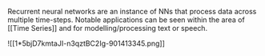 Recurrent neural networks are an instance of NNs that process data across multiple time-steps.
Notable applications can be seen within the area of [[Time Series]] and
for modelling/processing text or speech.

![[1*5bjD7kmtaJI-n3qztBC2Ig-901413345.png]]

